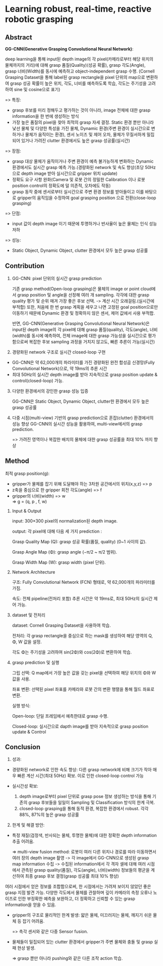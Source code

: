 # Learning robust, real-time, reactive robotic grasping

## Abstract

 **GG-CNN(Generative Grasping Convolutional Neural Network)**: 
 
 deep learning을 통해 input된 depth image의 각 pixel(카메라로부터 해당 위치의 물체까지의 거리)에 대해 grasp 품질(Quality)(성공 확률), grasp 각도(Angle), grasp 너비(Width)를 동시에 예측하고 object-independent grasp 수행.
 (Cornell Grasping Dataset을 통해 label된 grasp rectangle을 pixel 단위의 map으로 변환하여 grasp 성공 확률이 높은 위치, 각도, 너비를 예측하도록 학습, 각도는 주기성을 고려하여 sine 및 cosine으로 표기)

 => 특징:
 - grasp 후보를 미리 정해두고 평가하는 것이 아니라, image 전체에 대한 grasp information을 한 번에 생성하는 방식
 - 가장 높은 품질의 pixel을 찾아 최적의 grasp 자세 결정. Static 환경 뿐만 아니라 낯선 물체 및 다양한 특성을 가진 물체, Dynamic 환경(주변 환경이 실시간으로 변하거나 물체가 움직이는 환경), 센서 노이즈 및 제어 오차, 물체가 무질서하게 밀집되어 있거나 가려진 clutter 환경에서도 높은 grasp 성공률(실시간)

 => 장점:
 - grasp 대상 물체가 움직이거나 주변 환경이 예측 불가능하게 변화하는 Dynamic 환경에서도 실시간 grasp 예측 가능.(경량화된 network 및 속도 향상(초당 50Hz으로 depth image 받아 실시간으로 gripper 위치 update)
 - 정확도 요구 사항 완화(Camera 및 로봇 간의 정밀한 Calibration 이나 로봇 position control의 정확도에 덜 의존적, 오차에도 작동)
 - grasp 동작 중에 센서로부터 실시간으로 주변 환경 정보를 받아들이고 이를 바탕으로 gripper의 움직임을 수정하여 goal grasping position 으로 전환(close-loop grasping)
 
 => 단점:
 - input 값이 depth image 이기 때문에 투명하거나 반사율이 높은 물체는 인식 성능 저하

 => 성능:
 - Static Object, Dynamic Object, clutter 환경에서 모두 높은 grasp 성공률

## Contribution

1. GG-CNN: pixel 단위의 실시간 grasp prediction
   
    기존 grasp method(Open-loop grasping)은 물체의 image or point cloud에서 grasp position 및 angle을 선정해 여러 개 sampling. 
각각에 대한 grasp quality 평가 및 순위 매겨 가장 좋은 후보 선택. -> 계산 시간 오래걸림.(실시간에 부적합) 
또한, 처음에 한 번 grasp 계획을 세우고 나면 고정된 goal position으로만 이동하기 때문에 Dynamic 환경 및 정확하지 않은 센서, 제어 값에서 사용 부적합.

    반면, GG-CNN(Generative Grasping Convolutional Neural Network)은 input된 depth image의 각 pixel에 대해 grasp 품질(quality), 각도(angle), 너비(width)를 동시에 예측하여, 전체 image에 대한 grasp 가능성을 실시간으로 평가함으로써 복잡한 후보 sampling 과정을 거치지 않고도, 빠른 추론이 가능(실시간)

2. 경량화된 network 구조로 실시간 closed-loop 구현
  - GG-CNN은 약 62,000개의 파라미터를 가진 경량화된 완전 합성곱 신경망(Fully Convolutional Network)으로, 약 19ms의 추론 시간
  - 최대 50Hz의 실시간 depth image를 받아 지속적으로 grasp position update & control(closed-loop) 가능.

3. 다양한 환경에서의 강인한 grasp 성능 입증
   
    GG-CNN은 Static Object, Dynamic Object, clutter한 환경에서 모두 높은 grasp 성공률

4. 다중 시점(multi-view) 기반의 grasp prediction으로 혼잡(clutter) 환경에서의 성능 향상
GG-CNN의 실시간 성능을 활용하여, multi-view에서의 grasp prediction.

    => 가려진 영역이나 복잡한 배치의 물체에 대한 grasp 성공률을 최대 10% 까지 향상

## Method

최적 grasp position(g):
- gripper가 물체를 잡기 위해 도달해야 하는 3차원 공간에서의 위치(x,y,z) => p
- z축을 중심으로 한 gripper 회전 각도(angle) => f
- gripper의 너비(width) => w     
=> g = (q, p , f, w)

1. Input & Output


    input: 300×300 pixel의 normalization된 depth image.

    output: 각 pixel에 대해 다음 세 가지 prediction :

    Grasp Quality Map (Q): grasp 성공 확률(품질, quality) (0~1 사이의 값).

    Grasp Angle Map (Φ): grasp angle (−π/2 ~ π/2 범위).

    Grasp Width Map (W): grasp width (pixel 단위).


2. Network Architecture

    구조: Fully Convolutional Network (FCN) 형태로, 약 62,000개의 파라미터를 가짐.

    속도: 전체 pipeline(전처리 포함) 추론 시간은 약 19ms로, 최대 50Hz의 실시간 제어 가능.


3. dataset 및 전처리

    dataset: Cornell Grasping Dataset을 사용하여 학습.

    전처리: 각 grasp rectangle을 중심으로 하는 mask를 생성하여 해당 영역의 Q, Φ, W 값을 설정.

    각도 Φ는 주기성을 고려하여 sin(2Φ)와 cos(2Φ)로 변환하여 학습.


4. grasp prediction 및 실행

    그립 선택: Q map에서 가장 높은 값을 갖는 pixel을 선택하여 해당 위치의 Φ와 W 값을 사용.

    좌표 변환: 선택된 pixel 좌표를 카메라와 로봇 간의 변환 행렬을 통해 월드 좌표로 변환.

    실행 방식:

    Open-loop: 단일 프레임에서 예측한대로 grasp 수행.

    Closed-loop: 실시간으로 dapth image를 받아 지속적으로 grasp position update & Control

## Conclusion

1. 성과:

- 경량화된 network로 인한 속도 향상: 다른 grasp network에 비해 크기가 작아 매우 빠른 계산 시간(최대 50Hz) 확보.
  이로 인한 closed-loop control 가능

- 실시간성 확보:
  1. depth image로부터 pixel 단위로 grasp pose 정보 생성하는 방식을 통해 기존의 grasp 후보들을 일일이 Sampling 및 Classification 방식의 한계 극복.
  2. closed-loop grasping을 통해 동적 환경, 복잡한 환경에서 robust. 각각 88%, 87%의 높은 grasp 성공률
 
2. 한계 및 해결 방안:

- 특정 재질(검정색, 반사되는 물체, 투명한 물체)에 대한 정확한 depth information 추출 어려움.
 
  => multi-view fusion method:
  로봇이 여러 다른 위치나 경로를 따라 이동하면서 여러 장의 depth image 촬영 -> 각 image에서 GG-CNN으로 생성된 grasp map information 수집 -> 수집된 information에서 각 격자 셀에 대해 여러 시점에서 관측된 grasp quality(품질), 각도(angle), 너비(width) 정보들의 평균을 계산하여 최종 grasp 후보 결정(grasp 성공률 최대 10% 향상)

여러 시점에서 얻은 정보를 조합함으로써, 한 시점에서는 가려져 보이지 않았던 좋은 grasp 지점 발견 가능.
다양한 각도에서 물체를 관찰하며 깊이 카메라의 측정 오류나 노이즈로 인한 부정확한 예측을 보완하고, 더 정확하고 신뢰할 수 있는 grasp information을 얻을 수 있음.

- gripper의 구조로 물리적인 한계 발생: 얇은 물체, 미끄러지는 물체, 깨지기 쉬운 물체 등 잡기 어려움.
  
  => 촉각 센서와 같은 다중 Sensor fusion.
  
- 물체들이 밀집되어 있는 clutter 환경에서 gripper가 주변 물체와 충돌 및 grasp 실패 현상 발생.

  => grasp 뿐만 아니라 pushing와 같은 다른 조작 action 학습.
